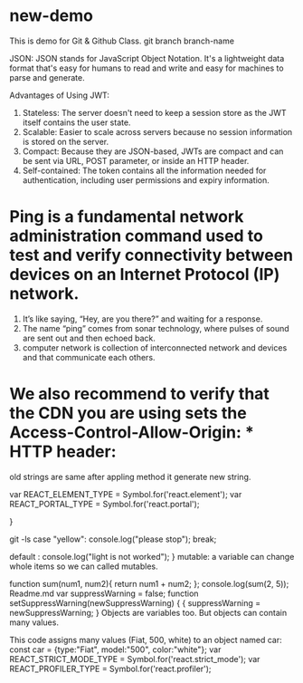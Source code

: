 # new-demo
This is demo for Git &amp; Github Class.
git branch branch-name

JSON: JSON stands for JavaScript Object Notation. It's a lightweight data format that's
easy for humans to read and write and easy for machines to parse and generate.

Advantages of Using JWT:

1. Stateless: The server doesn't need to keep a session store as the JWT itself contains the user state.
2. Scalable: Easier to scale across servers because no session information is stored on the server.
3. Compact: Because they are JSON-based, JWTs are compact and can be sent via URL, POST parameter, or inside an HTTP header.
4. Self-contained: The token contains all the information needed for authentication, including user permissions and expiry information.

# Ping is a fundamental network administration command used to test and verify connectivity between devices on an Internet Protocol (IP) network.

1. It’s like saying, “Hey, are you there?” and waiting for a response.
2. The name “ping” comes from sonar technology, where pulses of sound are sent out and then echoed back.
3. computer network is collection of interconnected network and devices and that communicate each others.

<script crossorigin src="https://unpkg.com/react@18/umd/react.development.js"></script>
<script crossorigin src="https://unpkg.com/react-dom@18/umd/react-dom.development.js"></script>

<script crossorigin src="https://unpkg.com/react@18/umd/react.production.min.js"></script>
<script crossorigin src="https://unpkg.com/react-dom@18/umd/react-dom.production.min.js"></script>

# We also recommend to verify that the CDN you are using sets the Access-Control-Allow-Origin: * HTTP header:

old strings are same after appling method it generate new string.

  var REACT_ELEMENT_TYPE = Symbol.for('react.element');
  var REACT_PORTAL_TYPE = Symbol.for('react.portal');

 }

 git -ls
  case "yellow":
      console.log("please stop");
      break;
      
   default :
      console.log("light is not worked");
      }
      mutable: a variable can change whole items so we can called  mutables. 
  
  function sum(num1, num2){
    return num1 + num2;
  };
  console.log(sum(2, 5));
Readme.md
  var suppressWarning = false;
  function setSuppressWarning(newSuppressWarning) {
    {
      suppressWarning = newSuppressWarning;
    }
    Objects are variables too. But objects can contain many values.

  This code assigns many values (Fiat, 500, white) to an object named car:
  const car = {type:"Fiat", model:"500", color:"white"};
  var REACT_STRICT_MODE_TYPE = Symbol.for('react.strict_mode');
  var REACT_PROFILER_TYPE = Symbol.for('react.profiler');




